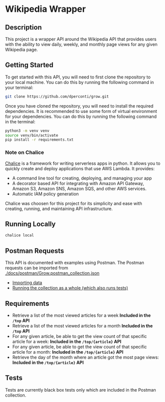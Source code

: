 # Wikipedia Wrapper

## Description

This project is a wrapper API around the Wikipedia API that provides users with the ability to view daily, weekly, and monthly page views for any given Wikipedia page.

## Getting Started

To get started with this API, you will need to first clone the repository to your local machine. You can do this by running the following command in your terminal:

```bash
git clone https://github.com/dperconti/grow.git
```

Once you have cloned the repository, you will need to install the required dependencies. It is recommended to use some form of virtual environment for your dependencies. You can do this by running the following command in the terminal:

```bash
python3 -m venv venv
source venv/bin/activate
pip install -r requirements.txt
```

### Note on Chalice

[Chalice](https://github.com/aws/chalice) is a framework for writing serverless apps in python. It allows you to quickly create and deploy applications that use AWS Lambda. It provides:

- A command line tool for creating, deploying, and managing your app
- A decorator based API for integrating with Amazon API Gateway, Amazon S3, Amazon SNS, Amazon SQS, and other AWS services.
- Automatic IAM policy generation

Chalice was choosen for this project for its simplicity and ease with creating, running, and maintaining API infrastructure.

## Running Locally

```bash
chalice local
```

## Postman Requests

This API is documented with examples using Postman. The Postman requests can be imported from [./docs/postman/Grow.postman_collection.json](./docs/postman/Grow.postman_collection.json)

- [Importing data](https://learning.postman.com/docs/getting-started/importing-and-exporting-data/#importing-postman-data)
- [Running the collection as a whole (which also runs tests)](https://learning.postman.com/docs/running-collections/running-collections-overview/)

## Requirements

- Retrieve a list of the most viewed articles for a week __Included in the `/top` API__
- Retrieve a list of the most viewed articles for a month __Included in the `/top` API__
- For any given article, be able to get the view count of that specific article for a week: __Included in the `/top/{article}` API__
- For any given article, be able to get the view count of that specific article for a month: __Included in the `/top/{article}` API__
- Retrieve the day of the month where an article got the most page views: __Included in the `/top/{article}` API__

## Tests

Tests are currently black box tests only which are included in the Postman collection.
